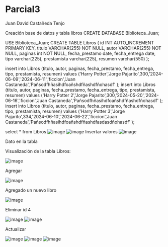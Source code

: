 # Parcial3
Juan David Castañeda Tenjo

Creación base de datos y tabla libros
CREATE DATABASE Biblioteca_Juan;

USE Biblioteca_Juan;
CREATE TABLE Libros (
id INT AUTO_INCREMENT PRIMARY KEY,
titulo VARCHAR(255) NOT NULL,
autor VARCHAR(255) NOT NULL,
paginas int NOT NULL,
fecha_prestamo date,
fecha_entrega date,
tipo varchar(225),
prestamista varchar(225),
resumen varchar(550)
);

insert into Libros (titulo, autor, paginas, fecha_prestamo, fecha_entrega, tipo, prestamista, resumen) values ('Harry Potter','Jorge Pajarito',300,'2024-06-09','2024-06-11','ficcion','Juan Castaneda','Pañsodfhñasihdfoañshdfñashdfñohasdf' );
insert into Libros (titulo, autor, paginas, fecha_prestamo, fecha_entrega, tipo, prestamista, resumen) values ('Harry Potter 2','Jorge Pajarito',300,'2024-05-20','2024-06-16','ficcion','Juan Castaneda','Pañsodfhñasihdfoañshdfñashdfñohasdf' );
insert into Libros (titulo, autor, paginas, fecha_prestamo, fecha_entrega, tipo, prestamista, resumen) values ('Harry Potter 3','Jorge Pajarito',334,'2024-06-10','2024-06-22','ficcion','Juan Castaneda','Pañsodfhñasihdfoañshdfñashdfasdasdñohasdf' );

select * from Libros
  ![image](https://github.com/Juancasta14/Parcial3/assets/162644989/17cc8291-a245-4dda-b352-f49b9065599e)
  ![image](https://github.com/Juancasta14/Parcial3/assets/162644989/715de537-a989-4f3a-975d-2d7bc9cdbaf0)
Insertar valores
![image](https://github.com/Juancasta14/Parcial3/assets/162644989/93954eb4-3882-4356-9528-3317393cf6d2)

Dato en la tabla
 
Visualización de la tabla Libros:

 ![image](https://github.com/Juancasta14/Parcial3/assets/162644989/2a244d59-4312-4983-9ce6-497cf6f44b26)

Agregar

 ![image](https://github.com/Juancasta14/Parcial3/assets/162644989/a6593dde-eb3c-41c0-8d35-e9755bafb320)

Agregado un nuevo libro

 ![image](https://github.com/Juancasta14/Parcial3/assets/162644989/fcdaaf26-8a08-4b31-835e-3d03fa2742fd)

Eliminar id 4

 ![image](https://github.com/Juancasta14/Parcial3/assets/162644989/e7ef9020-cb43-4a45-bca8-0025d121edf8)
![image](https://github.com/Juancasta14/Parcial3/assets/162644989/f3ad5a9e-4ed6-4776-86bd-b327ca86911b)

 
Actualizar

 ![image](https://github.com/Juancasta14/Parcial3/assets/162644989/a2db31ab-5f8b-4097-87fa-270275e230cc)
![image](https://github.com/Juancasta14/Parcial3/assets/162644989/ed3e85e9-456c-4937-a5af-c948d09b3e66)
![image](https://github.com/Juancasta14/Parcial3/assets/162644989/f927bac2-bd98-472c-86a2-49b1d58c18ab)


 
 

